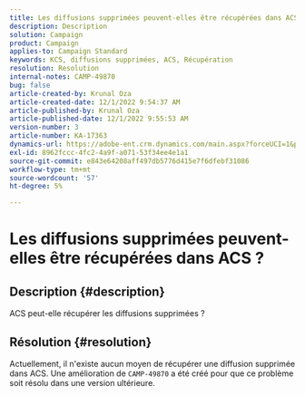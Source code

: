 ```yaml
---
title: Les diffusions supprimées peuvent-elles être récupérées dans ACS ?
description: Description
solution: Campaign
product: Campaign
applies-to: Campaign Standard
keywords: KCS, diffusions supprimées, ACS, Récupération
resolution: Resolution
internal-notes: CAMP-49870
bug: false
article-created-by: Krunal Oza
article-created-date: 12/1/2022 9:54:37 AM
article-published-by: Krunal Oza
article-published-date: 12/1/2022 9:55:53 AM
version-number: 3
article-number: KA-17363
dynamics-url: https://adobe-ent.crm.dynamics.com/main.aspx?forceUCI=1&pagetype=entityrecord&etn=knowledgearticle&id=2f0d6c27-5e71-ed11-9561-6045bd006a22
exl-id: 8962fccc-4fc2-4a9f-a071-53f34ee4e1a1
source-git-commit: e843e64208aff497db5776d415e7f6dfebf31086
workflow-type: tm+mt
source-wordcount: '57'
ht-degree: 5%

---
```


# Les diffusions supprimées peuvent-elles être récupérées dans ACS ?

## Description {#description}


ACS peut-elle récupérer les diffusions supprimées ?


## Résolution {#resolution}


Actuellement, il n&#39;existe aucun moyen de récupérer une diffusion supprimée dans ACS. Une amélioration de `CAMP-49870` a été créé pour que ce problème soit résolu dans une version ultérieure.
